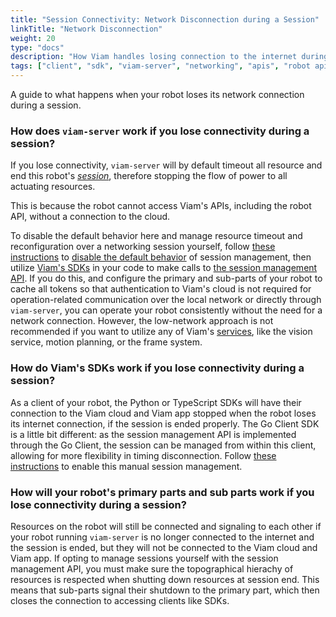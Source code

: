 ```yaml
---
title: "Session Connectivity: Network Disconnection during a Session"
linkTitle: "Network Disconnection"
weight: 20
type: "docs"
description: "How Viam handles losing connection to the internet during a robot session."
tags: ["client", "sdk", "viam-server", "networking", "apis", "robot api", "session"]
---
```


A guide to what happens when your robot loses its network connection during a session.

### How does `viam-server` work if you lose connectivity during a session?

If you lose connectivity, `viam-server` will by default timeout all resource and end this robot's [*session*](/program/apis/sessions/), therefore stopping the flow of power to all actuating resources.

This is because the robot cannot access Viam's APIs, including the robot API, without a connection to the cloud.

To disable the default behavior here and manage resource timeout and reconfiguration over a networking session yourself, follow [these instructions](/program/apis/sessions/) to [disable the default behavior](/program/apis/sessions/#disable-default-session-management) of session management, then utilize [Viam's SDKs](/program/) in your code to make calls to [the session management API](https://pkg.go.dev/go.viam.com/rdk/session#hdr-API).
If you do this, and configure the primary and sub-parts of your robot to cache all tokens so that authentication to Viam's cloud is not required for operation-related communication over the local network or directly through `viam-server`, you can operate your robot consistently without the need for a network connection.
However, the low-network approach is not recommended if you want to utilize any of Viam's [services](/services/), like the vision service, motion planning, or the frame system.

### How do Viam's SDKs work if you lose connectivity during a session?

As a client of your robot, the Python or TypeScript SDKs will have their connection to the Viam cloud and Viam app stopped when the robot loses its internet connection, if the session is ended properly.
The Go Client SDK is a little bit different: as the session management API is implemented through the Go Client, the session can be managed from within this client, allowing for more flexibility in timing disconnection.
Follow [these instructions](/program/apis/sessions/#use-the-session-management-api-to-manually-manage-sessions) to enable this manual session management.

### How will your robot's primary parts and sub parts work if you lose connectivity during a session?

Resources on the robot will still be connected and signaling to each other if your robot running `viam-server` is no longer connected to the internet and the session is ended, but they will not be connected to the Viam cloud and Viam app.
If opting to manage sessions yourself with the session management API, you must make sure the topographical hierachy of resources is respected when shutting down resources at session end.
This means that sub-parts signal their shutdown to the primary part, which then closes the connection to accessing clients like SDKs.
